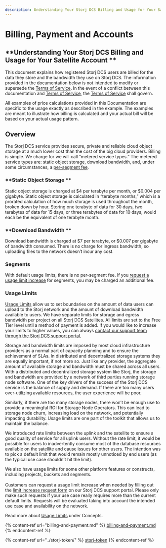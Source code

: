 ```yaml
---
description: Understanding Your Storj DCS Billing and Usage for Your Satellite Account
---
```


# Billing, Payment and Accounts

## **Understanding Your Storj DCS Billing and Usage for Your Satellite Account **

This document explains how registered Storj DCS users are billed for the data they store and the bandwidth they use on Storj DCS. The information provided in the documentation below is not intended to modify or supersede the [Terms of Service](https://www.storj.io/terms-of-service). In the event of a conflict between this documentation and [Terms of Service](https://www.storj.io/terms-of-service), the [Terms of Service](https://www.storj.io/terms-of-service) shall govern.

All examples of price calculations provided in this Documentation are specific to the usage exactly as described in the example. The examples are meant to illustrate how billing is calculated and your actual bill will be based on your actual usage pattern.

## **Overview**

The Storj DCS service provides secure, private and reliable cloud object storage at a much lower cost than the cost of the big cloud providers.  Billing is simple. We charge for we will call  “metered service types.” The metered service types are: static object storage, download bandwidth, and, under some circumstances, a [per-segment fee](usage-limit-increases.md#per-segment-fee).

### **Static Object Storage **

Static object storage is charged at $4 per terabyte per month, or $0.004 per gigabyte. Static object storage is calculated in “terabyte months,” which is a prorated calculation of how much storage is used throughout the month, broken down by hour. Storing one terabyte of data for 30 days, two terabytes of data for 15 days, or three terabytes of data for 10 days, would each be the equivalent of one terabyte month.

### **Download Bandwidth **

Download bandwidth is charged at $7 per terabyte, or $0.007 per gigabyte of bandwidth consumed. There is no charge for ingress bandwidth, so uploading files to the network doesn’t incur any cost.&#x20;

### Segments

With default usage limits, there is no per-segment fee. If you [request a usage limit increase](usage-limit-increases.md#per-segment-fee) for segments, you may be charged an additional fee.

### **Usage Limits**

[Usage Limits](../../concepts/limits.md) allow us to set boundaries on the amount of data users can upload to the Storj network and the amount of download bandwidth available to users. We have separate limits for storage and egress bandwidth per project on all Storj DCS Satellites. All limits are set to the Free Tier level until a method of payment is added. If you would like to increase your limits to higher values, you can always [contact our support team through the Storj DCS support portal.​](https://supportdcs.storj.io/hc/en-us/requests/new?ticket\_form\_id=360000683212)

Storage and bandwidth limits are imposed by most cloud infrastructure providers as a normal part of capacity planning and to ensure the achievement of SLAs. In distributed and decentralized storage systems they are equally important, if not more so. Just like any provider, the aggregate amount of available storage and bandwidth must be shared across all users. With a distributed and decentralized storage system like Storj, the storage and bandwidth are provided by a network of third parties running storage node software. One of the key drivers of the success of the Storj DCS service is the balance of supply and demand. If there are too many users over-utilizing available resources, the user experience will be poor.

Similarly, if there are too many storage nodes, there won’t be enough use to provide a meaningful ROI for Storage Node Operators. This can lead to storage node churn, increasing load on the network, and potentially impacting durability. Usage limits are one part of the toolkit that allows us to maintain the balance.

We introduced rate limits between the uplink and the satellite to ensure a good quality of service for all uplink users. Without the rate limit, it would be possible for users to inadvertently consume most of the database resources available on the satellite and cause issues for other users. The intention was to pick a default limit that would remain mostly unnoticed by end users (as the typical use case shouldn’t hit the limit).&#x20;

We also have usage limits for some other platform features or constructs, including projects, buckets and segments.\
\
Customers can request a usage limit increase when needed by filling out the [limit increase request form](https://supportdcs.storj.io/hc/en-us/requests/new?ticket\_form\_id=360000683212) on our Storj DCS support portal. Please only make such requests if your use case really requires more than the current default limits. Requests will be evaluated taking into account the intended use case and availability on the network.

Read more about [Usage Limits](../../concepts/limits.md) under Concepts.

{% content-ref url="billing-and-payment.md" %}
[billing-and-payment.md](billing-and-payment.md)
{% endcontent-ref %}

{% content-ref url="../storj-token/" %}
[storj-token](../storj-token/)
{% endcontent-ref %}
